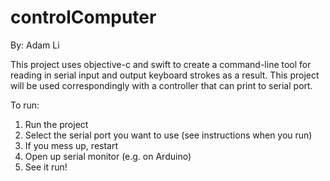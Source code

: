 # controlComputer
By: Adam Li

This project uses objective-c and swift to create a command-line tool for reading in serial input and output keyboard strokes as a result. This project will be used correspondingly with a controller that can print to serial port.

To run:
  1. Run the project
  2. Select the serial port you want to use (see instructions when you run)
  3. If you mess up, restart
  4. Open up serial monitor (e.g. on Arduino)
  5. See it run!
